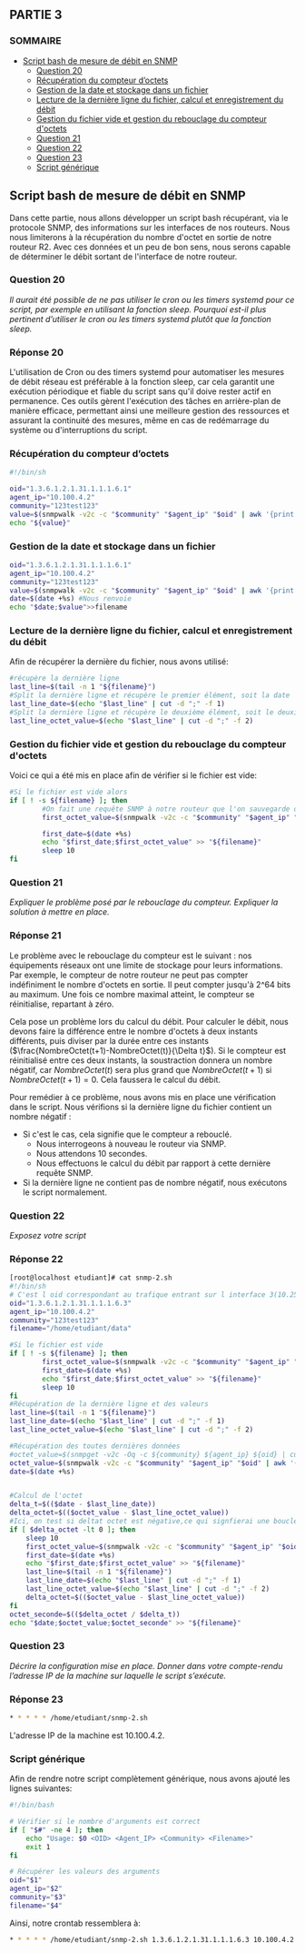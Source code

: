 ## PARTIE 3

### SOMMAIRE
- [Script bash de mesure de débit en SNMP](#Script-bash-de-mesure-de-débit-en-SNMP)
  - [Question 20](#Question-9)
  - [Récupération du compteur d’octets](#Récupération-du-compteur-d-octets)
  - [Gestion de la date et stockage dans un fichier](#Gestion-de-la-date-et-stockage-dans-un-fichier)
  - [Lecture de la dernière ligne du fichier, calcul et enregistrement du débit](#Lecture-de-la-dernière-ligne-du-fichier,-calcul-et-enregistrement-du-débit)
  - [Gestion du fichier vide et gestion du rebouclage du compteur d'octets](#Gestion-du-fichier-vide-et-gestion-du-rebouclage-du-compteur-d'octets)
  - [Question 21](#Question-21)
  - [Question 22](#Question-22)
  - [Question 23](#Question-23)
  - [Script générique](#Script-générique)
  
    
## Script bash de mesure de débit en SNMP

Dans cette partie, nous allons développer un script bash récupérant, via le protocole SNMP, des informations sur les interfaces de nos routeurs. Nous nous limiterons  à la récupération du nombre d'octet en sortie de notre routeur R2. Avec ces données et un peu de bon sens, nous serons capable de déterminer le débit sortant de l'interface de notre routeur. 


### Question 20
_Il aurait été possible de ne pas utiliser le cron ou les timers systemd pour ce script,
par exemple en utilisant la fonction sleep. Pourquoi est-il plus pertinent d’utiliser le cron ou les timers
systemd plutôt que la fonction sleep._

### Réponse 20
L'utilisation de Cron ou des timers systemd pour automatiser les mesures de débit réseau est préférable à la fonction sleep, car cela garantit une exécution périodique et fiable du script sans qu'il doive rester actif en permanence. Ces outils gèrent l'exécution des tâches en arrière-plan de manière efficace, permettant ainsi une meilleure gestion des ressources et assurant la continuité des mesures, même en cas de redémarrage du système ou d'interruptions du script.


### Récupération du compteur d’octets

``` bash
#!/bin/sh

oid="1.3.6.1.2.1.31.1.1.1.6.1"
agent_ip="10.100.4.2"
community="123test123"
value=$(snmpwalk -v2c -c "$community" "$agent_ip" "$oid" | awk '{print $NF}' )
echo "${value}"
```


### Gestion de la date et stockage dans un fichier
``` bash
oid="1.3.6.1.2.1.31.1.1.1.6.1"
agent_ip="10.100.4.2"
community="123test123"
value=$(snmpwalk -v2c -c "$community" "$agent_ip" "$oid" | awk '{print $NF}' )
date=$(date +%s) #Nous renvoie
echo "$date;$value">>filename
```
### Lecture de la dernière ligne du fichier, calcul et enregistrement du débit

Afin de récupérer la dernière du fichier, nous avons utilisé:
``` bash
#récupère la dernière ligne
last_line=$(tail -n 1 "${filename}")
#Split la dernière ligne et récupère le premier élément, soit la date
last_line_date=$(echo "$last_line" | cut -d ";" -f 1)
#Split la dernière ligne et récupère le deuxième élément, soit le deuxième octet
last_line_octet_value=$(echo "$last_line" | cut -d ";" -f 2)
```

### Gestion du fichier vide et gestion du rebouclage du compteur d'octets

Voici ce qui a été mis en place afin de vérifier si le fichier est vide:
```bash
#Si le fichier est vide alors
if [ ! -s ${filename} ]; then
        #On fait une requête SNMP à notre routeur que l'on sauvegarde dans une variable
        first_octet_value=$(snmpwalk -v2c -c "$community" "$agent_ip" "$oid" | awk '{print $NF}' )

        first_date=$(date +%s)
        echo "$first_date;$first_octet_value" >> "${filename}"
        sleep 10
fi
```
### Question 21
_Expliquer le problème posé par le rebouclage du compteur. Expliquer la solution à mettre en place._

### Réponse 21
Le problème avec le rebouclage du compteur est le suivant : nos équipements réseaux ont une limite de stockage pour leurs informations. Par exemple, le compteur de notre routeur ne peut pas compter indéfiniment le nombre d'octets en sortie. Il peut compter jusqu'à 2^64 bits au maximum. Une fois ce nombre maximal atteint, le compteur se réinitialise, repartant à zéro.

Cela pose un problème lors du calcul du débit. Pour calculer le débit, nous devons faire la différence entre le nombre d'octets à deux instants différents, puis diviser par la durée entre ces instants ($\frac{NombreOctet(t+1)-NombreOctet(t)}{\Delta t}$). Si le compteur est réinitialisé entre ces deux instants, la soustraction donnera un nombre négatif, car $NombreOctet(t)$ sera plus grand que $NombreOctet(t+1)$ si $NombreOctet(t+1) = 0$. Cela faussera le calcul du débit.

Pour remédier à ce problème, nous avons mis en place une vérification dans le script. Nous vérifions si la dernière ligne du fichier contient un nombre négatif :
- Si c'est le cas, cela signifie que le compteur a rebouclé.
  - Nous interrogeons à nouveau le routeur via SNMP.
  - Nous attendons 10 secondes.
  - Nous effectuons le calcul du débit par rapport à cette dernière requête SNMP.
- Si la dernière ligne ne contient pas de nombre négatif, nous exécutons le script normalement.


### Question 22

_Exposez votre script_
### Réponse 22
``` bash
[root@localhost etudiant]# cat snmp-2.sh
#!/bin/sh
# C'est l oid correspondant au trafique entrant sur l interface 3(10.250.0.7)
oid="1.3.6.1.2.1.31.1.1.1.6.3"
agent_ip="10.100.4.2"
community="123test123"
filename="/home/etudiant/data"

#Si le fichier est vide
if [ ! -s ${filename} ]; then
        first_octet_value=$(snmpwalk -v2c -c "$community" "$agent_ip" "$oid" | awk '{print $NF}' )
        first_date=$(date +%s)
        echo "$first_date;$first_octet_value" >> "${filename}"
        sleep 10
fi
#Récupération de la dernière ligne et des valeurs
last_line=$(tail -n 1 "${filename}")
last_line_date=$(echo "$last_line" | cut -d ";" -f 1)
last_line_octet_value=$(echo "$last_line" | cut -d ";" -f 2)

#Récupération des toutes dernières données
#octet_value=$(snmpget -v2c -Oq -c ${community} ${agent_ip} ${oid} | cut -d" -f 2)
octet_value=$(snmpwalk -v2c -c "$community" "$agent_ip" "$oid" | awk '{print $NF}' )
date=$(date +%s)


#Calcul de l'octet
delta_t=$(($date - $last_line_date))
delta_octet=$(($octet_value - $last_line_octet_value))
#Ici, on test si deltat octet est négative,ce qui signfierai une boucle
if [ $delta_octet -lt 0 ]; then
    sleep 10
    first_octet_value=$(snmpwalk -v2c -c "$community" "$agent_ip" "$oid" | awk '{print $NF}' )
    first_date=$(date +%s)
    echo "$first_date;$first_octet_value" >> "${filename}"
    last_line=$(tail -n 1 "${filename}")
    last_line_date=$(echo "$last_line" | cut -d ";" -f 1)
    last_line_octet_value=$(echo "$last_line" | cut -d ";" -f 2)
    delta_octet=$(($octet_value - $last_line_octet_value))
fi
octet_seconde=$(($delta_octet / $delta_t))
echo "$date;$octet_value;$octet_seconde" >> "${filename}"
```

### Question 23
_Décrire la configuration mise en place. Donner dans votre compte-rendu l’adresse IP
de la machine sur laquelle le script s’exécute._

### Réponse 23
``` bash
* * * * * /home/etudiant/snmp-2.sh
```
L'adresse IP de la machine est 10.100.4.2.

### Script générique

Afin de rendre notre script complètement générique, nous avons ajouté les lignes suivantes:

```bash
#!/bin/bash

# Vérifier si le nombre d'arguments est correct
if [ "$#" -ne 4 ]; then
    echo "Usage: $0 <OID> <Agent_IP> <Community> <Filename>"
    exit 1
fi

# Récupérer les valeurs des arguments
oid="$1"
agent_ip="$2"
community="$3"
filename="$4"
```

Ainsi, notre crontab ressemblera à:
``` bash
* * * * * /home/etudiant/snmp-2.sh 1.3.6.1.2.1.31.1.1.1.6.3 10.100.4.2 123test123 /home/etudiant/data
``` 


